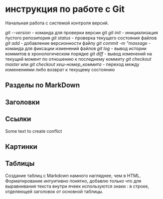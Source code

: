 # инструкция по работе с Git

Начальная работа с системой контроля версий.

*git --version* - команда для проверки версии git
*git init* - инициализация пустого репозитория
*git status* - проверка текущего состояния файлов
*git add* - добавление версионности файлу
*git commit -m "massage* - команда для фиксации изменений файлов
*git log* - вывод истории коммитов в хронологическом порядке
*git diff* - вывод изменений на текущий момент по отношению к последнему коммиту
*git checkout master* или *git checkout хеш-номер_коммита* - переход между изменениями либо возврат к текущему состоянию

## Разделы по MarkDown

## Заголовки

## Ссылки
Some text to create conflict
## Картинки

## Таблицы
Создание таблиц с Markdown намного нагляднее, чем в HTML. Форматирование интуитивно понятно, добавлю только что для выравнивания текста внутри ячеек используются знаки : в строке, отделяющей заголовок от основной таблицы.